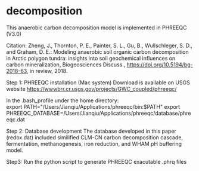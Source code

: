 # decomposition
This anaerobic carbon decomposition model is implemented in PHREEQC (V3.0)

Citation: Zheng, J., Thornton, P. E., Painter, S. L., Gu, B., Wullschleger, S. D., and Graham, D. E.: Modeling anaerobic soil organic carbon decomposition in Arctic polygon tundra: insights into soil geochemical influences on carbon mineralization, Biogeosciences Discuss., https://doi.org/10.5194/bg-2018-63, in review, 2018.

Step 1: PHREEQC installation (Mac system)
Download is available on USGS website https://wwwbrr.cr.usgs.gov/projects/GWC_coupled/phreeqc/

In the .bash_profile under the home directory:  
export PATH="/Users/Jianqiu/Applications/phreeqc/bin:$PATH"
export PHREEQC_DATABASE=/Users/Jianqiu/Applications/phreeqc/database/phreeqc.dat

Step 2: Database development
The database developed in this paper (redox.dat) included similified CLM-CN carbon decomposition cascade, fermentation, methanogenesis, iron reduction, and WHAM pH buffering model.

Step3: Run the python script to generate PHREEQC exacutable .phrq files

